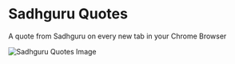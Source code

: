 # Sadhguru Quotes

A quote from Sadhguru on every new tab in your Chrome Browser

![Sadhguru Quotes Image](./chrome-assets/920X680_v.png?raw=true)
